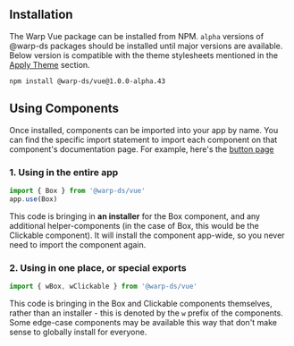 ## Installation

The Warp Vue package can be installed from NPM.
`alpha` versions of @warp-ds packages should be installed until major versions are available.
Below version is compatible with the theme stylesheets mentioned in the [Apply Theme](#_2-apply-theme) section.

```shell
npm install @warp-ds/vue@1.0.0-alpha.43
```

## Using Components

Once installed, components can be imported into your app by name.
You can find the specific import statement to import each component on that
component's documentation page. For example, here's the [button page](/components/buttons/)

### 1. Using in the entire app

```js
import { Box } from '@warp-ds/vue'
app.use(Box)
```

This code is bringing in **an installer** for the Box component, and any additional helper-components (in the case of Box, this would be the Clickable component). It will install the component app-wide, so you never need to import the component again.

### 2. Using in one place, or special exports

```js
import { wBox, wClickable } from '@warp-ds/vue'
```
This code is bringing in the Box and Clickable components themselves, rather than an installer - this is denoted by the `w` prefix of the components. Some edge-case components may be available this way that don't make sense to globally install for everyone.
